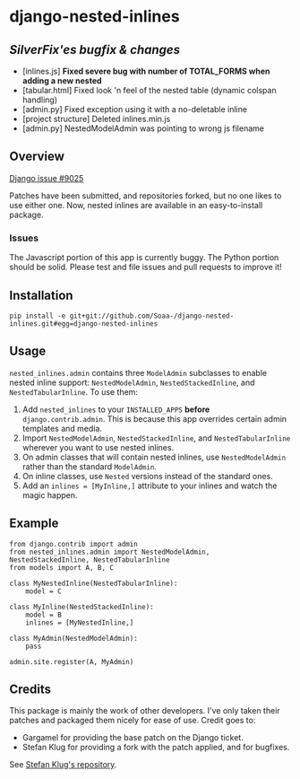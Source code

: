 # django-nested-inlines

## *SilverFix'es bugfix & changes*
- [inlines.js] **Fixed severe bug with number of TOTAL_FORMS when adding a new nested**
- [tabular.html] Fixed look 'n feel of the nested table (dynamic colspan handling)
- [admin.py] Fixed exception using it with a no-deletable inline
- [project structure] Deleted inlines.min.js
- [admin.py] NestedModelAdmin was pointing to wrong js filename

## Overview

[Django issue #9025](http://code.djangoproject.com/ticket/9025)

Patches have been submitted, and repositories forked, but no one likes to use
either one. Now, nested inlines are available in an easy-to-install package.

### Issues

The Javascript portion of this app is currently buggy. The Python portion
should be solid. Please test and file issues and pull requests to improve
it!

## Installation

`pip install -e git+git://github.com/Soaa-/django-nested-inlines.git#egg=django-nested-inlines`

## Usage

`nested_inlines.admin` contains three `ModelAdmin` subclasses to enable
nested inline support: `NestedModelAdmin`, `NestedStackedInline`, and
`NestedTabularInline`. To use them:

1. Add `nested_inlines` to your `INSTALLED_APPS` **before**
`django.contrib.admin`. This is because this app overrides certain admin
templates and media.
2. Import `NestedModelAdmin`, `NestedStackedInline`, and `NestedTabularInline`
wherever you want to use nested inlines.
3. On admin classes that will contain nested inlines, use `NestedModelAdmin`
rather than the standard `ModelAdmin`.
4. On inline classes, use `Nested` versions instead of the standard ones.
5. Add an `inlines = [MyInline,]` attribute to your inlines and watch the
magic happen.

## Example

	from django.contrib import admin
	from nested_inlines.admin import NestedModelAdmin, NestedStackedInline, NestedTabularInline
	from models import A, B, C
	
	class MyNestedInline(NestedTabularInline):
		model = C
	
	class MyInline(NestedStackedInline):
		model = B
		inlines = [MyNestedInline,]
	
	class MyAdmin(NestedModelAdmin):
		pass
	
	admin.site.register(A, MyAdmin)

## Credits

This package is mainly the work of other developers. I've only taken their
patches and packaged them nicely for ease of use. Credit goes to:

- Gargamel for providing the base patch on the Django ticket.
- Stefan Klug for providing a fork with the patch applied, and for bugfixes.

See [Stefan Klug's repository](https://github.com/stefanklug/django/tree/nested-inline-support-1.5.x).
